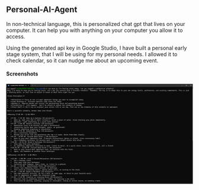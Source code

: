 ## Personal-AI-Agent

In non-technical language, this is personalized chat gpt that lives on your computer. It can help you with anything on your computer you allow it to access.

Using the generated api key in Google Studio, I have built a personal early stage system, that I will be using for my personal needs. I allowed it to check calendar, so it can nudge me about an upcoming event.


#### Screenshots
![screenshot](prompt_example.png)
